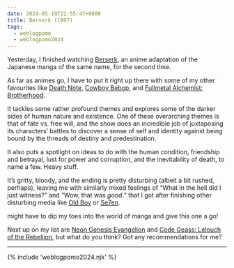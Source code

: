 ```yaml
---
date: 2024-05-19T22:55:47+0800
title: Berserk (1997)
tags:
  - weblogpomo
  - weblogpomo2024
---
```


Yesterday, I finished watching [Berserk](https://trakt.tv/shows/berserk), an anime adaptation of the Japanese manga of the same name, for the second time.

As far as animes go, I have to put it right up there with some of my other favourites like [Death Note](https://trakt.tv/shows/death-note), [Cowboy Bebop](https://trakt.tv/shows/cowboy-bebop), and [Fullmetal Alchemist: Brotherhood](https://trakt.tv/shows/fullmetal-alchemist-brotherhood).

It tackles some rather profound themes and explores some of the darker sides of human nature and existence. One of these overarching themes is that of fate vs. free will, and the show does an incredible job of juxtaposing its characters’ battles to discover a sense of self and identity against being bound by the threads of destiny and predestination.

It also puts a spotlight on ideas to do with the human condition, friendship and betrayal, lust for power and corruption, and the inevitability of death, to name a few. Heavy stuff.

It’s gritty, bloody, and the ending is pretty disturbing (albeit a bit rushed, perhaps), leaving me with similarly mixed feelings of <q>What in the hell did I just witness?</q> and <q>Wow, that was *good*.</q> that I got after finishing other disturbing media like [Old Boy](https://trakt.tv/movies/oldboy-2003) or [Se7en](https://trakt.tv/movies/se7en-1995).

might have to dip my toes into the world of manga and give this one a go!

Next up on my list are [Neon Genesis Evangelion](https://trakt.tv/shows/neon-genesis-evangelion) and [Code Geass: Lelouch of the Rebellion](https://trakt.tv/shows/code-geass-lelouch-of-the-rebellion), but what do you think? Got any recommendations for me?

--------

{% include 'weblogpomo2024.njk' %}
